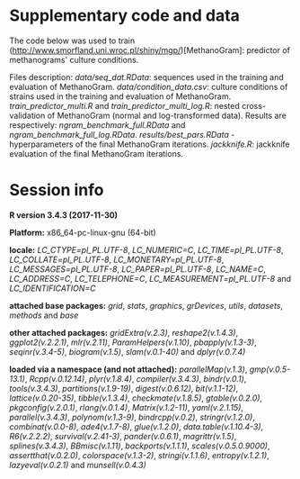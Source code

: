 # Supplementary code and data

The code below was used to train (http://www.smorfland.uni.wroc.pl/shiny/mgp/)[MethanoGram]: predictor of methanograms' culture conditions.

Files description:
*data/seq_dat.RData*: sequences used in the training and evaluation of MethanoGram.
*data/condition_data.csv*: culture conditions of strains used in the training and evaluation of MethanoGram.
*train_predictor_multi.R* and *train_predictor_multi_log.R*: nested cross-validation of MethanoGram (normal and log-transformed data). Results are respectively: *ngram_benchmark_full.RData* and *ngram_benchmark_full_log.RData*.
*results/best_pars.RData* - hyperparameters of the final MethanoGram iterations.
*jackknife.R*: jackknife evaluation of the final MethanoGram iterations.

# Session info

**R version 3.4.3 (2017-11-30)**

**Platform:** x86_64-pc-linux-gnu (64-bit) 

**locale:**
_LC_CTYPE=pl_PL.UTF-8_, _LC_NUMERIC=C_, _LC_TIME=pl_PL.UTF-8_, _LC_COLLATE=pl_PL.UTF-8_, _LC_MONETARY=pl_PL.UTF-8_, _LC_MESSAGES=pl_PL.UTF-8_, _LC_PAPER=pl_PL.UTF-8_, _LC_NAME=C_, _LC_ADDRESS=C_, _LC_TELEPHONE=C_, _LC_MEASUREMENT=pl_PL.UTF-8_ and _LC_IDENTIFICATION=C_

**attached base packages:** 
_grid_, _stats_, _graphics_, _grDevices_, _utils_, _datasets_, _methods_ and _base_

**other attached packages:** 
_gridExtra(v.2.3)_, _reshape2(v.1.4.3)_, _ggplot2(v.2.2.1)_, _mlr(v.2.11)_, _ParamHelpers(v.1.10)_, _pbapply(v.1.3-3)_, _seqinr(v.3.4-5)_, _biogram(v.1.5)_, _slam(v.0.1-40)_ and _dplyr(v.0.7.4)_

**loaded via a namespace (and not attached):** 
_parallelMap(v.1.3)_, _gmp(v.0.5-13.1)_, _Rcpp(v.0.12.14)_, _plyr(v.1.8.4)_, _compiler(v.3.4.3)_, _bindr(v.0.1)_, _tools(v.3.4.3)_, _partitions(v.1.9-19)_, _digest(v.0.6.12)_, _bit(v.1.1-12)_, _lattice(v.0.20-35)_, _tibble(v.1.3.4)_, _checkmate(v.1.8.5)_, _gtable(v.0.2.0)_, _pkgconfig(v.2.0.1)_, _rlang(v.0.1.4)_, _Matrix(v.1.2-11)_, _yaml(v.2.1.15)_, _parallel(v.3.4.3)_, _polynom(v.1.3-9)_, _bindrcpp(v.0.2)_, _stringr(v.1.2.0)_, _combinat(v.0.0-8)_, _ade4(v.1.7-8)_, _glue(v.1.2.0)_, _data.table(v.1.10.4-3)_, _R6(v.2.2.2)_, _survival(v.2.41-3)_, _pander(v.0.6.1)_, _magrittr(v.1.5)_, _splines(v.3.4.3)_, _BBmisc(v.1.11)_, _backports(v.1.1.1)_, _scales(v.0.5.0.9000)_, _assertthat(v.0.2.0)_, _colorspace(v.1.3-2)_, _stringi(v.1.1.6)_, _entropy(v.1.2.1)_, _lazyeval(v.0.2.1)_ and _munsell(v.0.4.3)_
